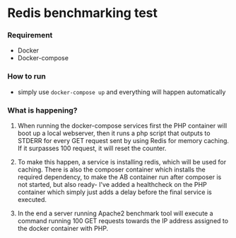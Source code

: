 # Redis benchmarking test

### Requirement
* Docker
* Docker-compose

### How to run
* simply use `docker-compose up` and everything will happen automatically

### What is happening?
1. When running the docker-compose services first the PHP container will boot up a local webserver,
then it runs a php script that outputs to STDERR for every GET request sent by using Redis for
memory caching. If it surpasses 100 request, it will reset the counter.

2. To make this happen, a service is installing redis, which will be used for caching.
There is also the composer container which installs the required dependency, to make the AB container run after
composer is not started, but also ready- I've added a healthcheck on the PHP container which simply just adds a delay
before the final service is executed.

3. In the end a server running Apache2 benchmark tool will execute a command running 100 GET requests
towards the IP address assigned to the docker container with PHP.